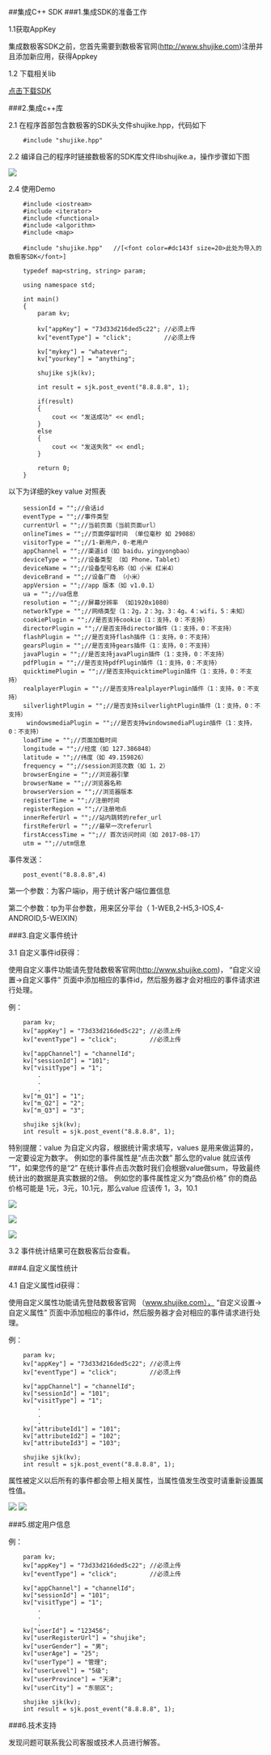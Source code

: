 ##集成C++ SDK 
###1.集成SDK的准备工作

1.1获取AppKey

集成数极客SDK之前，您首先需要到数极客官网(<http://www.shujike.com>)注册并且添加新应用，获得Appkey

1.2 下载相关lib

[点击下载SDK](http://www.shujike.com/download/SjkAgent-c++-SDK.zip)

###2.集成c++库

2.1 在程序首部包含数极客的SDK头文件shujike.hpp，代码如下
	
		#include "shujike.hpp"

2.2 编译自己的程序时链接数极客的SDK库文件libshujike.a，操作步骤如下图

![](http://www.shujike.com/docsimg/c++_compile.png)

2.4 使用Demo

    	#include <iostream>
		#include <iterator>
		#include <functional>
		#include <algorithm>
		#include <map>

		#include "shujike.hpp"   //[<font color=#dc143f size=20>此处为导入的数极客SDK</font>]

		typedef map<string, string> param;

		using namespace std;

		int main()
		{
			param kv;
		
			kv["appKey"] = "73d33d216ded5c22"; //必须上传
			kv["eventType"] = "click";         //必须上传

			kv["mykey"] = "whatever";
			kv["yourkey"] = "anything";

			shujike sjk(kv);

			int result = sjk.post_event("8.8.8.8", 1);

			if(result)
			{
				cout << "发送成功" << endl;
			}
			else
			{
				cout << "发送失败" << endl;
			}

			return 0;
		}


以下为详细的key value 对照表
            
    	sessionId = "";//会话id
    	eventType = "";//事件类型
    	currentUrl = "";//当前页面（当前页面url）
    	onlineTimes = "";//页面停留时间 （单位毫秒 如 29088）
    	visitorType = "";//1-新用户，0-老用户
    	appChannel = "";//渠道id（如 baidu，yingyongbao）
    	deviceType = "";//设备类型 （如 Phone，Tablet）
    	deviceName = "";//设备型号名称（如 小米 红米4）
    	deviceBrand = "";//设备厂商 （小米）
    	appVersion = "";//app 版本（如 v1.0.1）
    	ua = "";//ua信息
		resolution = "";//屏幕分辨率 （如1920x1080）
		networkType = "";//网络类型（1：2g，2：3g，3：4g，4：wifi，5：未知）
    	cookiePlugin = "";//是否支持cookie（1：支持，0：不支持）
    	directorPlugin = "";//是否支持director插件（1：支持，0：不支持）
		flashPlugin = "";//是否支持flash插件（1：支持，0：不支持）
    	gearsPlugin = "";//是否支持gears插件（1：支持，0：不支持）
		javaPlugin = "";//是否支持javaPlugin插件（1：支持，0：不支持）
		pdfPlugin = "";//是否支持pdfPlugin插件（1：支持，0：不支持）
    	quicktimePlugin = "";//是否支持quicktimePlugin插件（1：支持，0：不支持）
    	realplayerPlugin = "";//是否支持realplayerPlugin插件（1：支持，0：不支持）
		silverlightPlugin = "";//是否支持silverlightPlugin插件（1：支持，0：不支持）
		 windowsmediaPlugin = "";//是否支持windowsmediaPlugin插件（1：支持，0：不支持）
		loadTime = "";//页面加载时间
		longitude = "";//经度（如 127.386848）
    	latitude = "";//纬度（如 49.159826）
    	frequency = "";//session浏览次数（如 1，2）
    	browserEngine = "";//浏览器引擎
    	browserName = "";//浏览器名称
    	browserVersion = "";//浏览器版本
    	registerTime = "";//注册时间
    	registerRegion = "";//注册地点
    	innerReferUrl = "";//站内跳转的refer_url
    	firstReferUrl = "";//最早一次referurl
    	firstAccessTime = "";//	首次访问时间（如 2017-08-17）
    	utm = "";//utm信息




事件发送：

    	post_event("8.8.8.8",4)

第一个参数：为客户端ip，用于统计客户端位置信息

第二个参数：tp为平台参数，用来区分平台（ 1-WEB,2-H5,3-IOS,4-ANDROID,5-WEIXIN）



###3.自定义事件统计

3.1 自定义事件id获得：

使用自定义事件功能请先登陆数极客官网(<http://www.shujike.com>)， “自定义设置->自定义事件” 页面中添加相应的事件id，然后服务器才会对相应的事件请求进行处理。

例：

		param kv;
		kv["appKey"] = "73d33d216ded5c22"; //必须上传
		kv["eventType"] = "click";         //必须上传

		kv["appChannel"] = "channelId";
		kv["sessionId"] = "101";
		kv["visitType"] = "1";
            .
            .
            .
		kv["m_Q1"] = "1";
		kv["m_Q2"] = "2";
		kv["m_Q3"] = "3";

		shujike sjk(kv);
		int result = sjk.post_event("8.8.8.8", 1);


特别提醒：value 为自定义内容，根据统计需求填写，values 是用来做运算的，一定要设定为数字。
例如您的事件属性是“点击次数” 那么您的value 就应该传 “1”，如果您传的是“2” 在统计事件点击次数时我们会根据value做sum，导致最终统计出的数据是真实数据的2倍。
例如您的事件属性定义为“商品价格”  你的商品价格可能是 1元，3元，10.1元，那么value 应该传 1，3，10.1

![](http://www.shujike.com/docsimg/android_guide_event1.png)

![](http://www.shujike.com/docsimg/android_guide_event3.png)

![](http://www.shujike.com/docsimg/android_guide_event2.png)

3.2 事件统计结果可在数极客后台查看。

###4.自定义属性统计

4.1 自定义属性id获得：

使用自定义属性功能请先登陆数极客官网 （www.shujike.com）， “自定义设置->自定义属性” 页面中添加相应的事件id，然后服务器才会对相应的事件请求进行处理。

例：


		param kv;
		kv["appKey"] = "73d33d216ded5c22"; //必须上传
		kv["eventType"] = "click";         //必须上传

		kv["appChannel"] = "channelId";
		kv["sessionId"] = "101";
		kv["visitType"] = "1";
            .
            .
            .
		kv["attributeId1"] = "101";
		kv["attributeId2"] = "102";
		kv["attributeId3"] = "103";

		shujike sjk(kv);
		int result = sjk.post_event("8.8.8.8", 1);
        

属性被定义以后所有的事件都会带上相关属性，当属性值发生改变时请重新设置属性值。

![](http://www.shujike.com/docsimg/android_guide_arg.png)
![](http://www.shujike.com/docsimg/android_guide_attribute.png)


###5.绑定用户信息

例：


		param kv;
		kv["appKey"] = "73d33d216ded5c22"; //必须上传
		kv["eventType"] = "click";         //必须上传

		kv["appChannel"] = "channelId";
		kv["sessionId"] = "101";
		kv["visitType"] = "1";
            .
            .
            .
		kv["userId"] = "123456";
		kv["userRegisterUrl"] = "shujike";
		kv["userGender"] = "男";
		kv["userAge"] = "25";
		kv["userType"] = "管理";
		kv["userLevel"] = "5级";
		kv["userProvince"] = "天津";
		kv["userCity"] = "东丽区";

		shujike sjk(kv);
		int result = sjk.post_event("8.8.8.8", 1);
    

###6.技术支持  

发现问题可联系我公司客服或技术人员进行解答。



